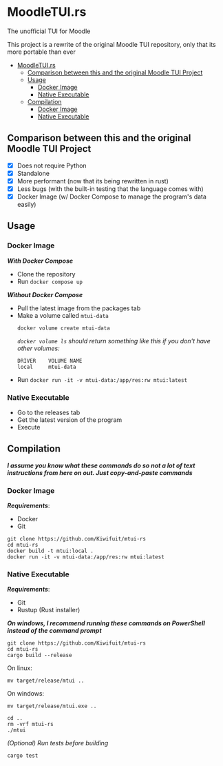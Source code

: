 <!--
 Copyright (c) 2022 Misery <mahkiwi123@gmail.com>

 This software is released under the MIT License.
 https://opensource.org/licenses/MIT
-->

# MoodleTUI.rs

The unofficial TUI for Moodle

This project is a rewrite of the original Moodle TUI repository, only that its more portable than ever

- [MoodleTUI.rs](#moodletuirs)
  - [Comparison between this and the original Moodle TUI Project](#comparison-between-this-and-the-original-moodle-tui-project)
  - [Usage](#usage)
    - [Docker Image](#docker-image)
    - [Native Executable](#native-executable)
  - [Compilation](#compilation)
    - [Docker Image](#docker-image-1)
    - [Native Executable](#native-executable-1)

## Comparison between this and the original Moodle TUI Project
- [x] Does not require Python
- [x] Standalone
- [x] More performant (now that its being rewritten in rust)
- [x] Less bugs (with the built-in testing that the language comes with)
- [x] Docker Image (w/ Docker Compose to manage the program's data easily)

## Usage
### Docker Image
***With Docker Compose***
- Clone the repository
- Run `docker compose up`

***Without Docker Compose***
- Pull the latest image from the packages tab
- Make a volume called `mtui-data`
  ```
  docker volume create mtui-data
  ```
  *`docker volume ls` should return something like this if you don't have other volumes:*
  ```
  DRIVER    VOLUME NAME
  local     mtui-data
  ```
- Run `docker run -it -v mtui-data:/app/res:rw mtui:latest`

### Native Executable
- Go to the releases tab
- Get the latest version of the program
- Execute

## Compilation
***I assume you know what these commands do so not a lot of text instructions from here on out. Just copy-and-paste commands***

### Docker Image
***Requirements***:
- Docker
- Git

```
git clone https://github.com/Kiwifuit/mtui-rs
cd mtui-rs
docker build -t mtui:local .
docker run -it -v mtui-data:/app/res:rw mtui:latest
```

### Native Executable
***Requirements***:
- Git
- Rustup (Rust installer)

***On windows, I recommend running these commands on PowerShell instead of the command prompt***

```
git clone https://github.com/Kiwifuit/mtui-rs
cd mtui-rs
cargo build --release
```
On linux:
```
mv target/release/mtui ..
```

On windows:
```
mv target/release/mtui.exe ..
```

```
cd ..
rm -vrf mtui-rs
./mtui
```

*(Optional) Run tests before building*

```
cargo test
```